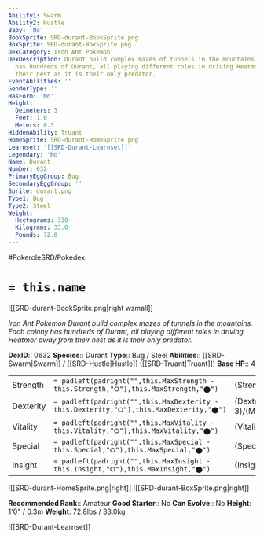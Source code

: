 ```yaml
---
Ability1: Swarm
Ability2: Hustle
Baby: 'No'
BookSprite: SRD-durant-BookSprite.png
BoxSprite: SRD-durant-BoxSprite.png
DexCategory: Iron Ant Pokemon
DexDescription: Durant build complex mazes of tunnels in the mountains. Each colony
  has hundreds of Durant, all playing different roles in driving Heatmor away from
  their nest as it is their only predator.
EventAbilities: ''
GenderType: ''
HasForm: 'No'
Height:
  Deimeters: 3
  Feet: 1.0
  Meters: 0.3
HiddenAbility: Truant
HomeSprite: SRD-durant-HomeSprite.png
Learnset: '[[SRD-Durant-Learnset]]'
Legendary: 'No'
Name: Durant
Number: 632
PrimaryEggGroup: Bug
SecondaryEggGroup: ''
Sprite: durant.png
Type1: Bug
Type2: Steel
Weight:
  Hectograms: 330
  Kilograms: 33.0
  Pounds: 72.8
---
```


#PokeroleSRD/Pokedex

# `= this.name`

![[SRD-durant-BookSprite.png|right wsmall]]

*Iron Ant Pokemon*
*Durant build complex mazes of tunnels in the mountains. Each colony has hundreds of Durant, all playing different roles in driving Heatmor away from their nest as it is their only predator.*

**DexID**:: 0632
**Species**:: Durant
**Type**:: Bug / Steel
**Abilities**:: [[SRD-Swarm|Swarm]] / [[SRD-Hustle|Hustle]] ([[SRD-Truant|Truant]])
**Base HP**:: 4

|           |                                                                                        |                                          |
| --------- | -------------------------------------------------------------------------------------- | ---------------------------------------- |
| Strength  | `= padleft(padright("",this.MaxStrength - this.Strength,"⭘"),this.MaxStrength,"⬤")`    | (Strength::3)/(MaxStrength::6)   |
| Dexterity | `= padleft(padright("",this.MaxDexterity - this.Dexterity,"⭘"),this.MaxDexterity,"⬤")` | (Dexterity:: 3)/(MaxDexterity::6) |
| Vitality  | `= padleft(padright("",this.MaxVitality - this.Vitality,"⭘"),this.MaxVitality,"⬤")`    | (Vitality::3)/(MaxVitality::6)   |
| Special   | `= padleft(padright("",this.MaxSpecial - this.Special,"⭘"),this.MaxSpecial,"⬤")`       | (Special::2)/(MaxSpecial::4)     |
| Insight   | `= padleft(padright("",this.MaxInsight - this.Insight,"⭘"),this.MaxInsight,"⬤")`       | (Insight::2)/(MaxInsight::4)     |

![[SRD-durant-HomeSprite.png|right]]
![[SRD-durant-BoxSprite.png|right]]

**Recommended Rank**:: Amateur
**Good Starter**:: No
**Can Evolve**:: No
**Height**: 1'0" / 0.3m
**Weight**: 72.8lbs / 33.0kg

![[SRD-Durant-Learnset]]